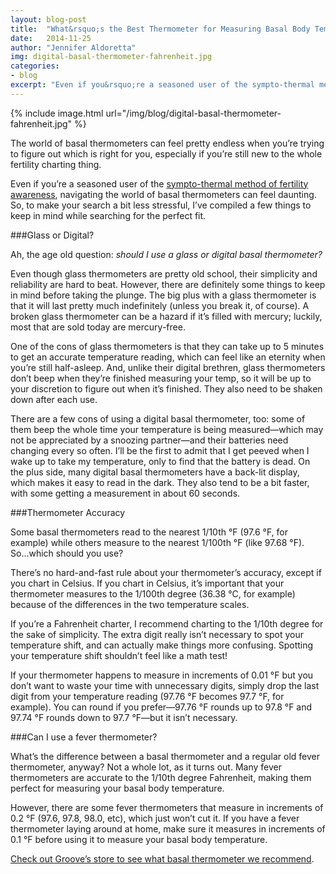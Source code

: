 ```yaml
---
layout: blog-post
title:  "What&rsquo;s the Best Thermometer for Measuring Basal Body Temperature?"
date:   2014-11-25
author: "Jennifer Aldoretta"
img: digital-basal-thermometer-fahrenheit.jpg
categories:
- blog
excerpt: "Even if you&rsquo;re a seasoned user of the sympto-thermal method of fertility awareness, navigating the world of basal thermometers can feel daunting. So, to make your search a bit less stressful, I&rsquo;ve compiled a few things to keep in mind while searching for the perfect fit..."
---
```


{% include image.html url="/img/blog/digital-basal-thermometer-fahrenheit.jpg" %}

The world of basal thermometers can feel pretty endless when you&rsquo;re trying to figure out which is right for you, especially if you&rsquo;re still new to the whole fertility charting thing.

Even if you&rsquo;re a seasoned user of the <a class="text-link" href="/the-cycle/">sympto-thermal method of fertility awareness</a>, navigating the world of basal thermometers can feel daunting. So, to make your search a bit less stressful, I&rsquo;ve compiled a few things to keep in mind while searching for the perfect fit.

###Glass or Digital?

Ah, the age old question: *should I use a glass or digital basal thermometer?*

Even though glass thermometers are pretty old school, their simplicity and reliability are hard to beat. However, there are definitely some things to keep in mind before taking the plunge. The big plus with a glass thermometer is that it will last pretty much indefinitely (unless you break it, of course). A broken glass thermometer can be a hazard if it&rsquo;s filled with mercury; luckily, most that are sold today are mercury-free.

One of the cons of glass thermometers is that they can take up to 5 minutes to get an accurate temperature reading, which can feel like an eternity when you&rsquo;re still half-asleep. And, unlike their digital brethren, glass thermometers don&rsquo;t beep when they&rsquo;re finished measuring your temp, so it will be up to your discretion to figure out when it&rsquo;s finished. They also need to be shaken down after each use.

There are a few cons of using a digital basal thermometer, too: some of them beep the whole time your temperature is being measured&mdash;which may not be appreciated by a snoozing partner&mdash;and their batteries need changing every so often. I&rsquo;ll be the first to admit that I get peeved when I wake up to take my temperature, only to find that the battery is dead. On the plus side, many digital basal thermometers have a back-lit display, which makes it easy to read in the dark. They also tend to be a bit faster, with some getting a measurement in about 60 seconds.

###Thermometer Accuracy

Some basal thermometers read to the nearest 1/10th °F (97.6 °F, for example) while others measure to the nearest 1/100th °F (like 97.68 °F). So...which should you use?

There&rsquo;s no hard-and-fast rule about your thermometer&rsquo;s accuracy, except if you chart in Celsius. If you chart in Celsius, it&rsquo;s important that your thermometer measures to the 1/100th degree (36.38 °C, for example) because of the differences in the two temperature scales.

If you&rsquo;re a Fahrenheit charter, I recommend charting to the 1/10th degree for the sake of simplicity. The extra digit really isn&rsquo;t necessary to spot your temperature shift, and can actually make things more confusing. Spotting your temperature shift shouldn&rsquo;t feel like a math test!

If your thermometer happens to measure in increments of 0.01 °F but you don&rsquo;t want to waste your time with unnecessary digits, simply drop the last digit from your temperature reading (97.76 °F becomes 97.7 °F, for example). You can round if you prefer&mdash;97.76 °F rounds up to 97.8 °F and 97.74 °F rounds down to 97.7 °F&mdash;but it isn&rsquo;t necessary.

###Can I use a fever thermometer?

What&rsquo;s the difference between a basal thermometer and a regular old fever thermometer, anyway? Not a whole lot, as it turns out. Many fever thermometers are accurate to the 1/10th degree Fahrenheit, making them perfect for measuring your basal body temperature. 

However, there are some fever thermometers that measure in increments of 0.2 °F (97.6, 97.8, 98.0, etc), which just won&rsquo;t cut it. If you have a fever thermometer laying around at home, make sure it measures in increments of 0.1 °F before using it to measure your basal body temperature.

<a class="text-link" href="/store/">Check out Groove&rsquo;s store to see what basal thermometer we recommend</a>.
